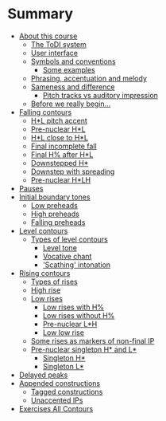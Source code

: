 # Summary

- [About this course]()
    - [The ToDI system](./0_about_this_course/01_the_todi_system.md)
    - [User interface](./0_about_this_course/02_user_interface.md)
    - [Symbols and conventions](./0_about_this_course/03_symbols_and_conventions.md)
      - [Some examples](./0_about_this_course/031_some_examples.md)
    - [Phrasing, accentuation and melody](./0_about_this_course/04_phrasing.md)
    - [Sameness and difference](./0_about_this_course/05_sameness.md)
      - [Pitch tracks vs auditory impression](./0_about_this_course/051_pitch_tracks.md)
    - [Before we really begin...](./0_about_this_course/06_before_we_really_begin.md)
- [Falling contours]()
    - [H*L pitch accent](./1_Falling_contours/1.1.md)
    - [Pre-nuclear H*L](./1_Falling_contours/1.2.md)
    - [H\*L close to H\*L](./1_Falling_contours/1.3.md)
    - [Final incomplete fall](./1_Falling_contours/1.4.md)
    - [Final H% after H*L](./1_Falling_contours/1.5.md)
    - [Downstepped H*](./1_Falling_contours/1.6.md)
    - [Downstep with spreading](./1_Falling_contours/1.7.md)
    - [Pre-nuclear H*LH](./1_Falling_contours/1.8.md)
- [Pauses](./2_pause/pause.md)
- [Initial boundary tones]()
    - [Low preheads](./3_Initial_boundary_tones/3_1_init.md)
    - [High preheads](./3_Initial_boundary_tones/3_2_init.md)
    - [Falling preheads](./3_Initial_boundary_tones/3_3_init.md)
- [Level contours]()
    - [Types of level contours](./4_Level_contours/4.1.md)
        - [Level tone](./4_Level_contours/4.1.1.md)
        - [Vocative chant](./4_Level_contours/4.1.2.md)
        - ['Scathing' intonation](./4_Level_contours/4.1.3.md)
- [Rising contours]()
    - [Types of rises](./5_Rising_contours/5_1_rise.md)
    - [High rise](./5_Rising_contours/5_2_rise.md)
    - [Low rises](./5_Rising_contours/5_3_rise.md) 
        - [Low rises with H%](./5_Rising_contours/5_3.1_rise.md)
        - [Low rises without H%](./5_Rising_contours/5_3.2_rise.md)
        - [Pre-nuclear L*H](./5_Rising_contours/5_3.3_rise.md)
        - [Low low rise](./5_Rising_contours/5_3.4_rise.md)
    - [Some rises as markers of non-final IP](./5_Rising_contours/5_4_rise.md)
    - [Pre-nuclear singleton H* and L*](./5_Rising_contours/5_5_rise.md)
        - [Singleton H*](./5_Rising_contours/5_5.1_rise.md) 
        - [Singleton L*](./5_Rising_contours/5_5.2_rise.md)
- [Delayed peaks](./6_delayed_peaks.md)
- [Appended constructions](./7_Appended_constructions/7.0.md)
    - [Tagged constructions](./7_Appended_constructions/7.1.md)
    - [Unaccented IPs](./7_Appended_constructions/7.2.md)
- [Exercises All Contours]()
